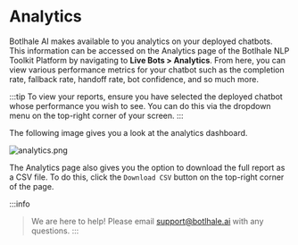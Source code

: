 # Analytics

Botlhale AI makes available to you analytics on your deployed chatbots. This information can be accessed on the Analytics page of the Botlhale NLP Toolkit Platform by navigating to **Live Bots > Analytics**. From here, you can view various performance metrics for your chatbot such as the completion rate, fallback rate, handoff rate, bot confidence, and so much more. 

:::tip
To view your reports, ensure you have selected the deployed chatbot whose performance you wish to see. You can do this via the dropdown menu on the top-right corner of your screen.
:::

The following image gives you a look at the analytics dashboard.

![analytics.png](https://botlhale-ai-assets.s3.amazonaws.com/doc-imgs/botbuilder-analytics.png)

The Analytics page also gives you the option to download the full report as a CSV file. To do this, click the `Download CSV` button on the top-right corner of the page. 

:::info
> We are here to help! Please email support@botlhale.ai with any questions.
:::